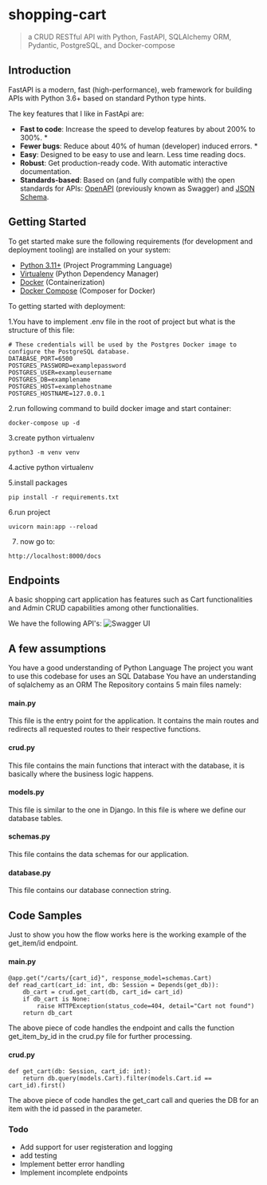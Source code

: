 # shopping-cart
> a CRUD RESTful API with Python, FastAPI, SQLAlchemy ORM, Pydantic, PostgreSQL, and Docker-compose
## Introduction

FastAPI is a modern, fast (high-performance), web framework for building APIs with Python 3.6+ based on standard Python type hints.

The key features that I like in FastApi are:

* **Fast to code**: Increase the speed to develop features by about 200% to 300%. *
* **Fewer bugs**: Reduce about 40% of human (developer) induced errors. *
* **Easy**: Designed to be easy to use and learn. Less time reading docs.
* **Robust**: Get production-ready code. With automatic interactive documentation.
* **Standards-based**: Based on (and fully compatible with) the open standards for APIs: <a href="https://github.com/OAI/OpenAPI-Specification" class="external-link" target="_blank">OpenAPI</a> (previously known as Swagger) and <a href="https://json-schema.org/" class="external-link" target="_blank">JSON Schema</a>.



## Getting Started

To get started make sure the following requirements (for development and deployment tooling) are installed on your system:

- [Python 3.11+](https://www.python.org/downloads/) (Project Programming Language)
- [Virtualenv](https://virtualenv.pypa.io/en/latest/) (Python Dependency Manager)
- [Docker](https://hub.docker.com/) (Containerization)
- [Docker Compose](https://docs.docker.com/compose/) (Composer for Docker)

To getting started with deployment:

1.You have to implement .env file in the root of project but what is the structure of this file:
```
# These credentials will be used by the Postgres Docker image to configure the PostgreSQL database.
DATABASE_PORT=6500
POSTGRES_PASSWORD=examplepassword
POSTGRES_USER=exampleusername
POSTGRES_DB=examplename
POSTGRES_HOST=examplehostname
POSTGRES_HOSTNAME=127.0.0.1
```

2.run following command to build docker image and start container:
```
docker-compose up -d
```
3.create python virtualenv
```
python3 -m venv venv
```
4.active python virtualenv

5.install packages
```
pip install -r requirements.txt
```
6.run project
```
uvicorn main:app --reload
```
7. now go to:
```
http://localhost:8000/docs
```



## Endpoints

A basic shopping cart application has features such as  Cart functionalities and Admin CRUD capabilities among other functionalities.

We have the following API's:
![Swagger UI](https://github.com/movassaghi6/shopping-cart/blob/main/screenshot.png)

## A few assumptions
You have a good understanding of Python Language
The project you want to use this codebase for uses an SQL Database
You have an understanding of sqlalchemy as an ORM
The Repository contains 5 main files namely:

#### main.py
This file is the entry point for the application. It contains the main routes and redirects all requested routes to their respective functions.
#### crud.py
This file contains the main functions that interact with the database, it is basically where the business logic happens.
#### models.py
This file is similar to the one in Django. In this file is where we define our database tables.
#### schemas.py
This file contains the data schemas for our application.
#### database.py
This file contains our database connection string.


## Code Samples
Just to show you how the flow works here is the working example of the get_item/id endpoint.
#### main.py
```
@app.get("/carts/{cart_id}", response_model=schemas.Cart)
def read_cart(cart_id: int, db: Session = Depends(get_db)):
    db_cart = crud.get_cart(db, cart_id= cart_id)
    if db_cart is None:
        raise HTTPException(status_code=404, detail="Cart not found")
    return db_cart
```
The above piece of code handles the endpoint and calls the function get_item_by_id in the crud.py file for further processing.
#### crud.py
```
def get_cart(db: Session, cart_id: int):
    return db.query(models.Cart).filter(models.Cart.id == cart_id).first()
```
The above piece of code handles the get_cart call and queries the DB for an item with the id passed in the parameter.


### Todo

- Add support for user registeration and logging
- add testing
- Implement better error handling
- Implement incomplete endpoints
